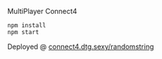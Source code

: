 MultiPlayer Connect4

```
npm install
npm start
```
Deployed @ [connect4.dtg.sexy/randomstring](http://connect4.dtg.sexy/randomstring)